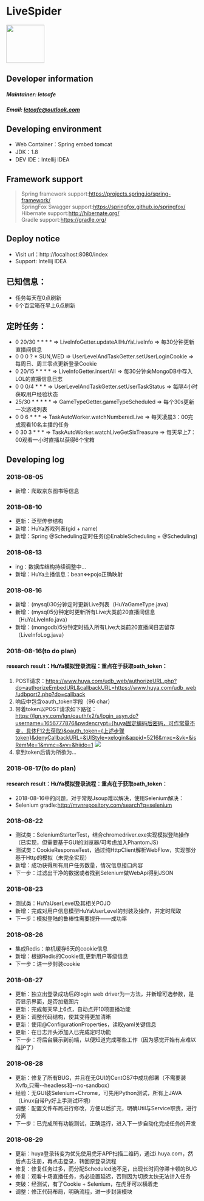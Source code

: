 # LiveSpider
<img src="https://github.com/letcafe/LiveSpider/blob/master/picture/huya_logo.png" width="100px"></image>
## Developer information
##### Maintainer: letcafe
##### Email: letcafe@outlook.com
## Developing environment
+ Web Container：Spring embed tomcat
+ JDK：1.8
+ DEV IDE：Intellij IDEA
## Framework support
>Spring framework support:https://projects.spring.io/spring-framework/  
>SpringFox Swagger support:https://springfox.github.io/springfox/  
>Hibernate support:http://hibernate.org/  
>Gradle support:https://gradle.org/

## Deploy notice
+ Visit url：http://localhost:8080/index
+ Support: Intellij IDEA

## 已知信息：
+ 任务每天在0点刷新
+ 6个百宝箱在早上6点刷新

## 定时任务：
+ 0 20/30 * * * * => LiveInfoGetter.updateAllHuYaLiveInfo => 每30分钟更新直播间信息
+ 0 0 0 ? * SUN,WED => UserLevelAndTaskGetter.setUserLoginCookie => 每周日、周三零点更新登录Cookie
+ 0 20/15 * * * * => LiveInfoGetter.insertAll => 每30分钟向MongoDB中存入LOL的直播信息日志
+ 0 0 0/4 * * * => UserLevelAndTaskGetter.setUserTaskStatus => 每隔4小时获取用户经验状态
+ 25/30 * * * * * => GameTypeGetter.gameTypeScheduled => 每个30s更新一次游戏列表
+ 0 0 6 * * * => TaskAutoWorker.watchNumberedLive => 每天凌晨3：00完成观看10名主播的任务
+ 0 30 3 * * * => TaskAutoWorker.watchLiveGetSixTreasure => 每天早上7：00观看一小时直播以获得6个宝箱

## Developing log
### 2018-08-05 
+ 新增：爬取京东图书等信息

### 2018-08-10
+ 更新：泛型传参结构
+ 新增：HuYa游戏列表(gid + name)
+ 新增：Spring @Scheduling定时任务(@EnableScheduling + @Scheduling)

### 2018-08-13
+ ing：数据库结构持续调整中...
+ 新增：HuYa主播信息：bean<=>pojo正确映射

### 2018-08-16
+ 新增：(mysql)30分钟定时更新Live列表（HuYaGameType.java）
+ 新增：(mysql)5分钟定时更新所有Live大类前20直播间信息（HuYaLiveInfo.java）
+ 新增：(mongodb)5分钟定时插入所有Live大类前20直播间日志留存（LiveInfoLog.java）

### 2018-08-16(to do plan)
#### research result：HuYa模拟登录流程：重点在于获取oath_token：
1. POST请求：https://www.huya.com/udb_web/authorizeURL.php?do=authorizeEmbedURL&callbackURL=https://www.huya.com/udb_web/udbport2.php?do=callback
2. 响应中包含oauth_token字段（96 char）
3. 带着token以POST请求如下路径：https://lgn.yy.com/lgn/oauth/x2/s/login_asyn.do?username=1656777876&pwdencrypt={huya固定编码后密码，可作常量不变，具体F12去获取}&oauth_token={上述步骤token}&denyCallbackURL=&UIStyle=xelogin&appid=5216&mxc=&vk=&isRemMe=1&mmc=&vv=&hiido=1
<img src="https://github.com/letcafe/LiveSpider/blob/master/picture/huya_oath.png"></image>
4. 拿到token后请为所欲为...

### 2018-08-17(to do plan)
#### research result：HuYa模拟登录流程：重点在于获取oath_token：
+ 2018-08-16中的问题，对于常规Jsoup难以解决，使用Selenium解决：
+ Selenium gradle:http://mvnrepository.com/search?q=selenium

### 2018-08-22
+ 测试类：SeleniumStarterTest，结合chromedriver.exe实现模拟登陆操作（已实现，但需要基于GUI的浏览器/可考虑加入PhantomJS）
+ 测试类：CookieResponseTest，通过纯HttpClient解析WebFlow，实现部分基于Http的模拟（未完全实现）
+ 新增：成功获得所有用户任务数量，情况信息接口内容
+ 下一步：过滤出干净的数据或者找到Selenium做WebApi得到JSON

### 2018-08-23
+ 测试类：HuYaUserLevel及其相关POJO
+ 新增：完成对用户信息模型HuYaUserLevel的封装及操作，并定时爬取
+ 下一步：模拟登陆的鲁棒性需要提升——成功率

### 2018-08-26
+ 集成Redis：单机缓存6天的cookie信息
+ 新增：根据Redis的Cookie值,更新用户等级信息
+ 下一步：进一步封装cookie

### 2018-08-27
+ 更新：独立出登录成功后的login web driver为一方法，并新增可选参数，是否显示界面，是否加载图片
+ 更新：完成每天早上6点，自动点开10项直播功能
+ 更新：调整代码结构，使其变得更加清晰
+ 更新：使用@ConfigurationProperties，读取yaml关键信息
+ 更新：在日志开头添加入已完成定时功能
+ 下一步：将后台展示到前端，以便知道完成哪些工作（因为感觉开始有点难以维护了）

### 2018-08-28
+ 更新：修复了所有BUG，并且在无GUI的CentOS7中成功部署（不需要装Xvfb,只需--headless和--no-sandbox）
+ 经验：无GUI装Selenium+Chrome，可先用Python测试，所有上JAVA（Linux自带Py好上手测试环境）
+ 调整：配置文件布局进行修改，方便以后扩充，明确Util与Service职责，进行分离
+ 下一步：已完成所有功能测试，正确运行，进入下一步自动化完成任务的开发

### 2018-08-29
+ 更新：huya登录转变为优先使用虎牙APP扫描二维码，通过i.huya.com，然后点击注册，再点击登录，转回原登录流程
+ 修复：修复任务过多，而分配Scheduled池不足，出现长时间停滞卡顿的BUG
+ 修复：观看十场直播任务，务必设置延迟，否则因为切换太快无法计入任务
+ 突破：经测试，有了Cookie + Selenium，在虎牙可以横着走
+ 调整：修正代码布局，明确流程，进一步封装模块
